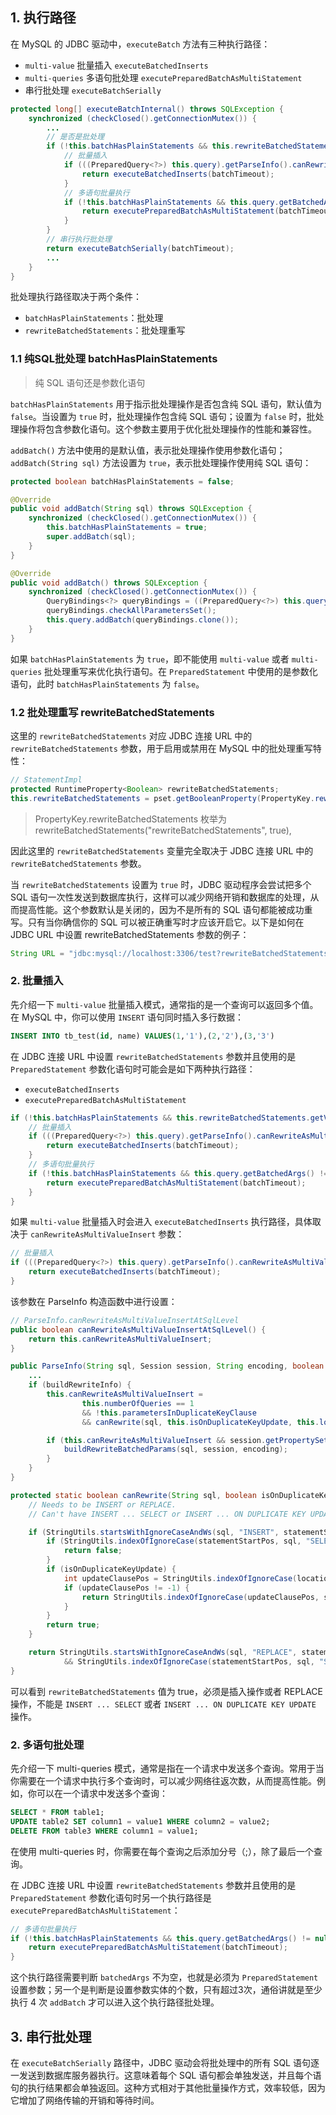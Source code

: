 ## 1. 执行路径

在 MySQL 的 JDBC 驱动中，`executeBatch` 方法有三种执行路径：
-  `multi-value` 批量插入 `executeBatchedInserts`
- `multi-queries` 多语句批处理 `executePreparedBatchAsMultiStatement`
- 串行批处理 `executeBatchSerially`

```java
protected long[] executeBatchInternal() throws SQLException {
    synchronized (checkClosed().getConnectionMutex()) {
        ...
        // 是否是批处理
        if (!this.batchHasPlainStatements && this.rewriteBatchedStatements.getValue()) {
            // 批量插入
            if (((PreparedQuery<?>) this.query).getParseInfo().canRewriteAsMultiValueInsertAtSqlLevel()) {
                return executeBatchedInserts(batchTimeout);
            }
            // 多语句批量执行
            if (!this.batchHasPlainStatements && this.query.getBatchedArgs() != null && this.query.getBatchedArgs().size() > 3) {
                return executePreparedBatchAsMultiStatement(batchTimeout);
            }
        }
        // 串行执行批处理
        return executeBatchSerially(batchTimeout);
        ...
    }
}
```
批处理执行路径取决于两个条件：
- `batchHasPlainStatements`：批处理
- `rewriteBatchedStatements`：批处理重写

### 1.1 纯SQL批处理 batchHasPlainStatements

> 纯 SQL 语句还是参数化语句

`batchHasPlainStatements` 用于指示批处理操作是否包含纯 SQL 语句，默认值为 `false`。当设置为 `true` 时，批处理操作包含纯 SQL 语句；设置为 `false` 时，批处理操作将包含参数化语句。这个参数主要用于优化批处理操作的性能和兼容性。

`addBatch()` 方法中使用的是默认值，表示批处理操作使用参数化语句；`addBatch(String sql)` 方法设置为 `true`，表示批处理操作使用纯 SQL 语句：
```java
protected boolean batchHasPlainStatements = false;

@Override
public void addBatch(String sql) throws SQLException {
    synchronized (checkClosed().getConnectionMutex()) {
        this.batchHasPlainStatements = true;
        super.addBatch(sql);
    }
}

@Override
public void addBatch() throws SQLException {
    synchronized (checkClosed().getConnectionMutex()) {
        QueryBindings<?> queryBindings = ((PreparedQuery<?>) this.query).getQueryBindings();
        queryBindings.checkAllParametersSet();
        this.query.addBatch(queryBindings.clone());
    }
}
```
如果 `batchHasPlainStatements` 为 `true`，即不能使用 `multi-value` 或者 `multi-queries` 批处理重写来优化执行语句。在 `PreparedStatement` 中使用的是参数化语句，此时 `batchHasPlainStatements` 为 `false`。

### 1.2 批处理重写 rewriteBatchedStatements

这里的 `rewriteBatchedStatements` 对应 JDBC 连接 URL 中的 `rewriteBatchedStatements` 参数，用于启用或禁用在 MySQL 中的批处理重写特性：
```java
// StatementImpl
protected RuntimeProperty<Boolean> rewriteBatchedStatements;
this.rewriteBatchedStatements = pset.getBooleanProperty(PropertyKey.rewriteBatchedStatements);
```

> PropertyKey.rewriteBatchedStatements 枚举为 rewriteBatchedStatements("rewriteBatchedStatements", true),

因此这里的 `rewriteBatchedStatements` 变量完全取决于 JDBC 连接 URL 中的 `rewriteBatchedStatements` 参数。

当 `rewriteBatchedStatements` 设置为 `true` 时，JDBC 驱动程序会尝试把多个 SQL 语句一次性发送到数据库执行，这样可以减少网络开销和数据库的处理，从而提高性能。这个参数默认是关闭的，因为不是所有的 SQL 语句都能被成功重写。只有当你确信你的 SQL 可以被正确重写时才应该开启它。以下是如何在 JDBC URL 中设置 rewriteBatchedStatements 参数的例子：
```java
String URL = "jdbc:mysql://localhost:3306/test?rewriteBatchedStatements=true";
```

### 2. 批量插入

先介绍一下 `multi-value` 批量插入模式，通常指的是一个查询可以返回多个值。在 MySQL 中，你可以使用 `INSERT` 语句同时插入多行数据：
```sql
INSERT INTO tb_test(id, name) VALUES(1,'1'),(2,'2'),(3,'3')
```

在 JDBC 连接 URL 中设置 `rewriteBatchedStatements` 参数并且使用的是 `PreparedStatement` 参数化语句时可能会是如下两种执行路径：
- `executeBatchedInserts`
- `executePreparedBatchAsMultiStatement`

```java
if (!this.batchHasPlainStatements && this.rewriteBatchedStatements.getValue()) {
    // 批量插入
    if (((PreparedQuery<?>) this.query).getParseInfo().canRewriteAsMultiValueInsertAtSqlLevel()) {
        return executeBatchedInserts(batchTimeout);
    }
    // 多语句批量执行
    if (!this.batchHasPlainStatements && this.query.getBatchedArgs() != null && this.query.getBatchedArgs().size() > 3) {
        return executePreparedBatchAsMultiStatement(batchTimeout);
    }
}
```
如果 `multi-value` 批量插入时会进入 `executeBatchedInserts` 执行路径，具体取决于 `canRewriteAsMultiValueInsert` 参数：
```java
// 批量插入
if (((PreparedQuery<?>) this.query).getParseInfo().canRewriteAsMultiValueInsertAtSqlLevel()) {
    return executeBatchedInserts(batchTimeout);
}
```
该参数在 ParseInfo 构造函数中进行设置：
```java
// ParseInfo.canRewriteAsMultiValueInsertAtSqlLevel
public boolean canRewriteAsMultiValueInsertAtSqlLevel() {
    return this.canRewriteAsMultiValueInsert;
}

public ParseInfo(String sql, Session session, String encoding, boolean buildRewriteInfo) {
    ...
    if (buildRewriteInfo) {
        this.canRewriteAsMultiValueInsert =
                this.numberOfQueries == 1
                && !this.parametersInDuplicateKeyClause
                && canRewrite(sql, this.isOnDuplicateKeyUpdate, this.locationOfOnDuplicateKeyUpdate, this.statementStartPos);

        if (this.canRewriteAsMultiValueInsert && session.getPropertySet().getBooleanProperty(PropertyKey.rewriteBatchedStatements).getValue()) {
            buildRewriteBatchedParams(sql, session, encoding);
        }
    }
}

protected static boolean canRewrite(String sql, boolean isOnDuplicateKeyUpdate, int locationOfOnDuplicateKeyUpdate, int statementStartPos) {
    // Needs to be INSERT or REPLACE.
    // Can't have INSERT ... SELECT or INSERT ... ON DUPLICATE KEY UPDATE with an id=LAST_INSERT_ID(...).

    if (StringUtils.startsWithIgnoreCaseAndWs(sql, "INSERT", statementStartPos)) {
        if (StringUtils.indexOfIgnoreCase(statementStartPos, sql, "SELECT", "\"'`", "\"'`", StringUtils.SEARCH_MODE__MRK_COM_WS) != -1) {
            return false;
        }
        if (isOnDuplicateKeyUpdate) {
            int updateClausePos = StringUtils.indexOfIgnoreCase(locationOfOnDuplicateKeyUpdate, sql, " UPDATE ");
            if (updateClausePos != -1) {
                return StringUtils.indexOfIgnoreCase(updateClausePos, sql, "LAST_INSERT_ID", "\"'`", "\"'`", StringUtils.SEARCH_MODE__MRK_COM_WS) == -1;
            }
        }
        return true;
    }

    return StringUtils.startsWithIgnoreCaseAndWs(sql, "REPLACE", statementStartPos)
            && StringUtils.indexOfIgnoreCase(statementStartPos, sql, "SELECT", "\"'`", "\"'`", StringUtils.SEARCH_MODE__MRK_COM_WS) == -1;
}
```
可以看到 `rewriteBatchedStatements` 值为 true，必须是插入操作或者 REPLACE 操作，不能是 `INSERT ... SELECT` 或者 `INSERT ... ON DUPLICATE KEY UPDATE` 操作。

### 2. 多语句批处理

先介绍一下 multi-queries 模式，通常是指在一个请求中发送多个查询。常用于当你需要在一个请求中执行多个查询时，可以减少网络往返次数，从而提高性能。例如，你可以在一个请求中发送多个查询：
```sql
SELECT * FROM table1;
UPDATE table2 SET column1 = value1 WHERE column2 = value2;
DELETE FROM table3 WHERE column1 = value1;
```
在使用 multi-queries 时，你需要在每个查询之后添加分号（;），除了最后一个查询。

在 JDBC 连接 URL 中设置 `rewriteBatchedStatements` 参数并且使用的是 `PreparedStatement` 参数化语句时另一个执行路径是 `executePreparedBatchAsMultiStatement`：
```java
// 多语句批量执行
if (!this.batchHasPlainStatements && this.query.getBatchedArgs() != null && this.query.getBatchedArgs().size() > 3) {
    return executePreparedBatchAsMultiStatement(batchTimeout);
}
```
这个执行路径需要判断 `batchedArgs` 不为空，也就是必须为 `PreparedStatement` 设置参数；另一个是判断是设置参数实体的个数，只有超过3次，通俗讲就是至少执行 4 次 `addBatch` 才可以进入这个执行路径批处理。

## 3. 串行批处理

在 `executeBatchSerially` 路径中，JDBC 驱动会将批处理中的所有 SQL 语句逐一发送到数据库服务器执行。这意味着每个 SQL 语句都会单独发送，并且每个语句的执行结果都会单独返回。这种方式相对于其他批量操作方式，效率较低，因为它增加了网络传输的开销和等待时间‌。
